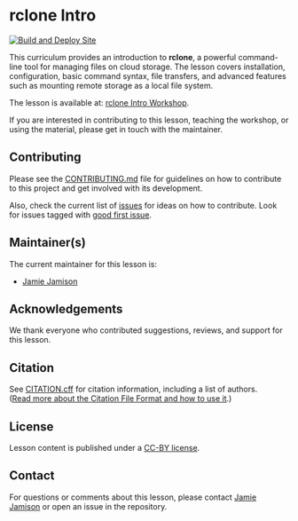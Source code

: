 # rclone Intro

[![Build and Deploy Site](https://github.com/ucla-data-science-center/rclone-intro/actions/workflows/sandpaper-main.yaml/badge.svg)](https://github.com/ucla-data-science-center/rclone-intro/actions/workflows/sandpaper-main.yaml)

This curriculum provides an introduction to **rclone**, a powerful command-line tool for managing files on cloud storage. The lesson covers installation, configuration, basic command syntax, file transfers, and advanced features such as mounting remote storage as a local file system.

The lesson is available at: [rclone Intro Workshop](https://ucla-data-science-center.github.io/rclone-intro/).

If you are interested in contributing to this lesson, teaching the workshop, or using the material, please get in touch with the maintainer.

## Contributing
Please see the [CONTRIBUTING.md](CONTRIBUTING.md) file for guidelines on how to contribute to this project and get involved with its development.

Also, check the current list of [issues](https://github.com/ucla-data-science-center/rclone-intro/issues) for ideas on how to contribute. Look for issues tagged with [good first issue](https://img.shields.io/badge/-good%20first%20issue-gold).

## Maintainer(s)
The current maintainer for this lesson is:

* [Jamie Jamison](https://github.com/jmjamison)

## Acknowledgements
We thank everyone who contributed suggestions, reviews, and support for this lesson.

## Citation
See [CITATION.cff](CITATION.cff) for citation information, including a list of authors.  
([Read more about the Citation File Format and how to use it](https://citation-file-format.github.io/).)

## License
Lesson content is published under a [CC-BY license](LICENSE.md).

## Contact
For questions or comments about this lesson, please contact [Jamie Jamison](https://github.com/jmjamison) or open an issue in the repository.
